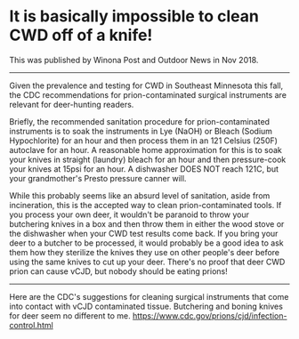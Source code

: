 # It is basically impossible to clean CWD off of a knife!

This was published by Winona Post and Outdoor News in Nov 2018.

***

Given the prevalence and testing for CWD in Southeast Minnesota this fall, the CDC recommendations for prion-contaminated surgical instruments are relevant for deer-hunting readers.

Briefly, the recommended sanitation procedure for prion-contaminated instruments is to soak the instruments in Lye (NaOH) or Bleach (Sodium Hypochlorite) for an hour and then process them in an 121 Celsius (250F) autoclave for an hour. A reasonable home approximation for this is to soak your knives in straight (laundry) bleach for an hour and then pressure-cook your knives at 15psi for an hour. A dishwasher DOES NOT reach 121C, but your grandmother's Presto pressure canner will.



While this probably seems like an absurd level of sanitation, aside from incineration, this is the accepted way to clean prion-contaminated tools. If you process your own deer, it wouldn't be paranoid to throw your butchering knives in a box and then throw them in either the wood stove or the dishwasher when your CWD test results come back. If you bring your deer to a butcher to be processed, it would probably be a good idea to ask them how they sterilize the knives they use on other people's deer before using the same knives to cut up your deer. There's no proof that deer CWD prion can cause vCJD, but nobody should be eating prions! 

***

Here are the CDC's suggestions for cleaning surgical instruments that come into contact with vCJD contaminated tissue.  Butchering and boning knives for deer seem no different to me. 
<https://www.cdc.gov/prions/cjd/infection-control.html>
